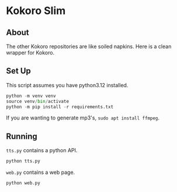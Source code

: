 # Kokoro Slim

## About

The other Kokoro repositories are like soiled napkins. Here is a clean wrapper for Kokoro.

## Set Up

This script assumes you have python3.12 installed.

```python
python -m venv venv
source venv/bin/activate
python -m pip install -r requirements.txt
```

If you are wanting to generate mp3's, `sudo apt install ffmpeg`.

## Running

`tts.py` contains a python API.

```python
python tts.py
```

`web.py` contains a web page.

```python
python web.py
```
